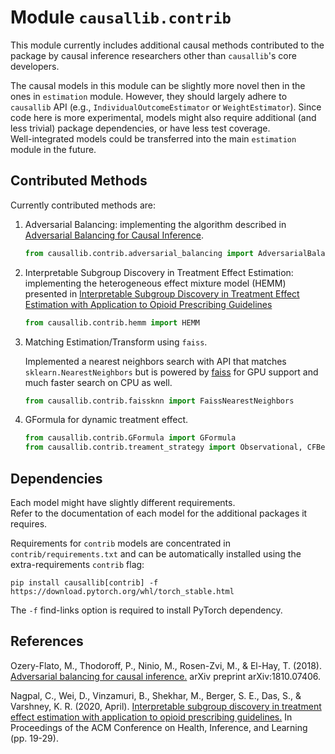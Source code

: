# Module `causallib.contrib`
This module currently includes additional causal methods contributed to the package 
by causal inference researchers other than `causallib`'s core developers.

The causal models in this module can be slightly more novel then in the ones in `estimation` module. 
However, they should largely adhere to `causallib` API 
(e.g., `IndividualOutcomeEstimator` or `WeightEstimator`).
Since code here is more experimental, 
models might also require additional (and less trivial) package dependencies, 
or have less test coverage.  
Well-integrated models could be transferred into the main `estimation` module in the future.

## Contributed Methods
Currently contributed methods are:

1. Adversarial Balancing: implementing the algorithm described in 
   [Adversarial Balancing for Causal Inference](https://arxiv.org/abs/1810.07406).
   ```python
   from causallib.contrib.adversarial_balancing import AdversarialBalancing
   ```
1. Interpretable Subgroup Discovery in Treatment Effect Estimation: 
   implementing the heterogeneous effect mixture model (HEMM) presented in 
   [Interpretable Subgroup Discovery in Treatment Effect Estimation with Application to Opioid Prescribing Guidelines](https://arxiv.org/pdf/1905.03297.pdf) 
   ```python
   from causallib.contrib.hemm import HEMM
   ```
1. Matching Estimation/Transform using `faiss`.

   Implemented a nearest neighbors search with API that matches `sklearn.NearestNeighbors`
   but is powered by [faiss](https://github.com/facebookresearch/faiss) for GPU
   support and much faster search on CPU as well.
   
   ```python
   from causallib.contrib.faissknn import FaissNearestNeighbors
   ```

2. GFormula for dynamic treatment effect.

   ```python
   from causallib.contrib.GFormula import GFormula
   from causallib.contrib.treament_strategy import Observational, CFBernoulli
   ```

## Dependencies
Each model might have slightly different requirements.  
Refer to the documentation of each model for the additional packages it requires.  
  
Requirements for `contrib` models are concentrated in `contrib/requirements.txt` 
and can be automatically installed using the extra-requirements `contrib` flag:  
```shell script
pip install causallib[contrib] -f https://download.pytorch.org/whl/torch_stable.html
```  
The `-f` find-links option is required to install PyTorch dependency.

## References

Ozery-Flato, M., Thodoroff, P., Ninio, M., Rosen-Zvi, M., & El-Hay, T. (2018). [Adversarial balancing for causal inference.](https://arxiv.org/abs/1810.07406) arXiv preprint arXiv:1810.07406.

Nagpal, C., Wei, D., Vinzamuri, B., Shekhar, M., Berger, S. E., Das, S., & Varshney, K. R. (2020, April). [Interpretable subgroup discovery in treatment effect estimation with application to opioid prescribing guidelines.](https://arxiv.org/pdf/1905.03297.pdf) In Proceedings of the ACM Conference on Health, Inference, and Learning (pp. 19-29).
